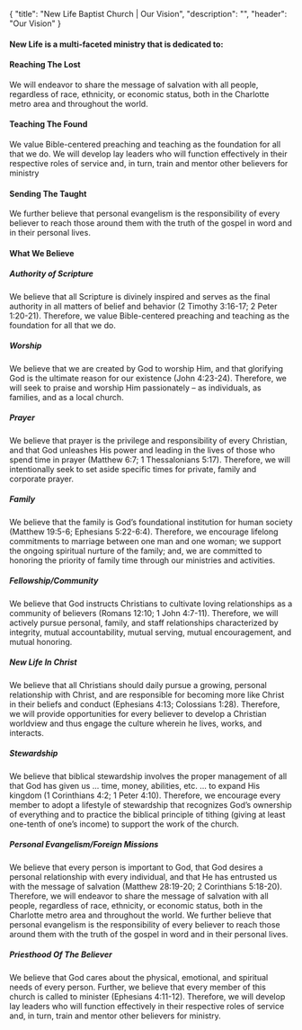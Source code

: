 {
	"title": "New Life Baptist Church | Our Vision",
	"description": "",
	"header": "Our Vision"
}
<section>
	<div class="container">
		<h4>New Life is a multi-faceted ministry that is dedicated to:</h4>
		<div class="row">
    	<div class="col-xs-12 col-md-4">
				<h4 class="medium-header text-center">Reaching The Lost</h4>
				<i class=" vision-icon icon-006-multiple-users-silhouette"></i>
				<p class="text-center">We will endeavor to share the message of salvation with all people, regardless of race, ethnicity, or economic status, both in the Charlotte metro area and throughout the world.</p>
			</div>
			<div class="col-xs-12 col-md-4">
				<h4 class="medium-header text-center">Teaching The Found</h4>
				<i class="vision-icon icon-009-teacher-reading"></i>
				<p class="text-center">We value Bible-centered preaching and teaching as the foundation for all that we do. We will develop lay leaders who will function effectively in their respective roles of service and, in turn, train and mentor other believers for ministry</p>
			</div>
			<div class="col-xs-12 col-md-4">
				<h4 class="medium-header text-center">Sending The Taught</h4>
				<i class="vision-icon icon-android-globe"></i> 
				<p class="text-center">We further believe that personal evangelism is the responsibility of every believer to reach those around them with the truth of the gospel in word and in their personal lives.</p>
			</div>
		</div>
	</div>
</section>
<!-- Beliefs -->
<section>
	<div class="container">
		<h4 class="medium-header text-center">What We Believe</h4>
		<div class="row">
    	<div class="col-xs-12 col-md-6">
				<h5 class="small-header">Authority of Scripture</h5>
				<p class="text-justify">We believe that all Scripture is divinely inspired and serves as the final authority in all matters of belief and behavior (2 Timothy 3:16-17; 2 Peter 1:20-21). Therefore, we value Bible-centered preaching and teaching as the foundation for all that we do.</p>
			</div>
			<div class="col-xs-12 col-md-6">
				<h5 class="small-header">Worship</h5>
				<p class="text-justify">We believe that we are created by God to worship Him, and that glorifying God is the ultimate reason for our existence (John 4:23-24). Therefore, we will seek to praise and worship Him passionately – as individuals, as families, and as a local church.</p>
			</div>
		</div>
		<div class="row">
    	<div class="col-xs-12 col-md-6">
				<h5 class="small-header">Prayer</h5>
				<p class="text-justify">We believe that prayer is the privilege and responsibility of every Christian, and that God unleashes His power and leading in the lives of those who spend time in prayer (Matthew 6:7; 1 Thessalonians 5:17). Therefore, we will intentionally seek to set aside specific times  for private, family and corporate prayer.</p>
			</div>
			<div class="col-xs-12 col-md-6">
				<h5 class="small-header">Family</h5>
				<p class="text-justify">We believe that the family is God’s foundational institution for human society (Matthew 19:5-6; Ephesians 5:22-6:4). Therefore, we encourage lifelong commitments to marriage between one man and one woman; we support the ongoing spiritual nurture of the family; and, we are committed to honoring the priority of family time through our ministries and activities.</p>
			</div>
		</div>
		<div class="row">
    	<div class="col-xs-12 col-md-6">
				<h5 class="small-header">Fellowship/Community</h5>
				<p class="text-justify">We believe that God instructs Christians to cultivate loving relationships as a community of believers (Romans 12:10; 1 John 4:7-11). Therefore, we will actively pursue personal, family, and staff relationships characterized by integrity, mutual accountability, mutual serving, mutual encouragement, and mutual honoring.</p>
			</div>
			<div class="col-xs-12 col-md-6">
				<h5 class="small-header">New Life In Christ</h5>
				<p class="text-justify">We believe that all Christians should daily pursue a growing, personal relationship with Christ, and are responsible for becoming more like Christ in their beliefs and conduct (Ephesians 4:13; Colossians 1:28). Therefore, we will provide opportunities for every believer to develop a Christian worldview and thus engage the culture wherein he lives, works, and interacts.</p>
			</div>
		</div>
		<div class="row">
    	<div class="col-xs-12 col-md-6">
				<h5 class="small-header">Stewardship</h5>
				<p class="text-justify">We believe that biblical stewardship involves the proper management of all that God has given us … time, money, abilities, etc. … to expand His kingdom (1 Corinthians 4:2; 1 Peter 4:10). Therefore, we encourage every member to adopt a lifestyle of stewardship that recognizes God’s ownership of everything and to practice the biblical principle of tithing (giving at least one-tenth of one’s income) to support the work of the church.</p>
			</div>
			<div class="col-xs-12 col-md-6">
				<h5 class="small-header">Personal Evangelism/Foreign Missions</h5>
				<p class="text-justify">We believe that every person is important to God, that God desires a personal relationship with every individual, and that He has entrusted us with the message of salvation (Matthew 28:19-20; 2 Corinthians 5:18-20). Therefore, we will endeavor to share the message of salvation with all people, regardless of race, ethnicity, or economic status, both in the Charlotte metro area and throughout the world. We further believe that personal evangelism is the responsibility of every believer to reach those around them with the truth of the gospel in word and in their personal lives.</p>
			</div>
		</div>
		<div class="row">
			<div class="col-xs-12 col-md-6">
				<h5 class="small-header">Priesthood Of The Believer</h5>
				<p class="text-justify">We believe that God cares about the physical, emotional, and spiritual needs of every person. Further, we believe that every member of this church is called to minister (Ephesians 4:11-12). Therefore, we will develop lay leaders who will function effectively in their respective roles of service and, in turn, train and mentor other believers for ministry.</p>
			</div>
		</div>
	</div>
</section>
